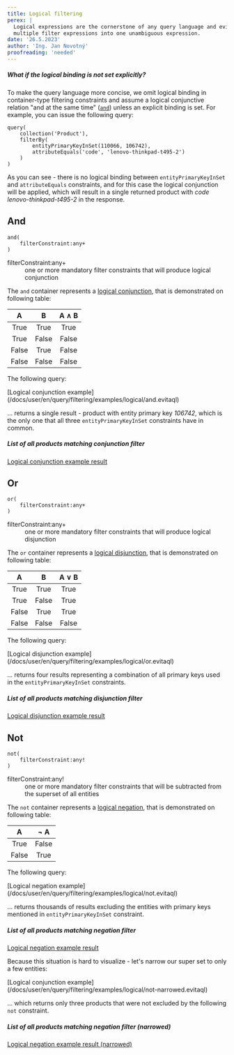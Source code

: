 ```yaml
---
title: Logical filtering
perex: |
  Logical expressions are the cornerstone of any query language and evitaDB is no different. They allow you to combine 
  multiple filter expressions into one unambiguous expression.
date: '26.5.2023'
author: 'Ing. Jan Novotný'
proofreading: 'needed'
---
```


<Note type="warning">

<NoteTitle toggles="false">

##### What if the logical binding is not set explicitly?
</NoteTitle>

To make the query language more concise, we omit logical binding in container-type filtering constraints and assume 
a logical conjunctive relation "and at the same time" ([`and`](#and)) unless an explicit binding is set.
For example, you can issue the following query:

```evitaql
query(
    collection('Product'),
    filterBy(
        entityPrimaryKeyInSet(110066, 106742),
        attributeEquals('code', 'lenovo-thinkpad-t495-2')
    )
)
```

As you can see - there is no logical binding between `entityPrimaryKeyInSet` and `attributeEquals` constraints, and for 
this case the logical conjunction will be applied, which will result in a single returned product with *code* 
*lenovo-thinkpad-t495-2* in the response.

</Note>

## And

```evitaql-syntax
and(
    filterConstraint:any+
)
```

<dl> 
    <dt>filterConstraint:any+</dt>
    <dd>
        one or more mandatory filter constraints that will produce logical conjunction
    </dd>
</dl>

The `and` container represents a [logical conjunction](https://en.wikipedia.org/wiki/Logical_conjunction), that is
demonstrated on following table:

|   A   |   B   | A ∧ B |
|:-----:|:-----:|:-----:|
|  True |  True |  True |
|  True | False | False |
| False |  True | False |
| False | False | False |

The following query:

<SourceCodeTabs requires="/evita_functional_tests/src/test/resources/META-INF/documentation/evitaql-init.java">
[Logical conjunction example](/docs/user/en/query/filtering/examples/logical/and.evitaql)
</SourceCodeTabs>

... returns a single result - product with entity primary key *106742*, which is the only one that all three 
`entityPrimaryKeyInSet` constraints have in common.

<Note type="info">

<NoteTitle toggles="true">

##### List of all products matching conjunction filter
</NoteTitle>

<MDInclude>[Logical conjunction example result](/docs/user/en/query/filtering/examples/logical/and.evitaql.md)</MDInclude>

</Note>

## Or

```evitaql-syntax
or(
    filterConstraint:any+
)
```

<dl> 
    <dt>filterConstraint:any+</dt>
    <dd>
        one or more mandatory filter constraints that will produce logical disjunction
    </dd>
</dl>

The `or` container represents a [logical disjunction](https://en.wikipedia.org/wiki/Logical_disjunction), that is
demonstrated on following table:

|   A   |   B   | A ∨ B |
|:-----:|:-----:|:-----:|
|  True |  True | True  |
|  True | False | True  |
| False |  True | True  |
| False | False | False |

The following query:

<SourceCodeTabs requires="/evita_functional_tests/src/test/resources/META-INF/documentation/evitaql-init.java">
[Logical disjunction example](/docs/user/en/query/filtering/examples/logical/or.evitaql)
</SourceCodeTabs>

... returns four results representing a combination of all primary keys used in the `entityPrimaryKeyInSet` constraints.

<Note type="info">

<NoteTitle toggles="true">

##### List of all products matching disjunction filter
</NoteTitle>

<MDInclude>[Logical disjunction example result](/docs/user/en/query/filtering/examples/logical/or.evitaql.md)</MDInclude>

</Note>

## Not

```evitaql-syntax
not(
    filterConstraint:any!
)
```

<dl> 
    <dt>filterConstraint:any!</dt>
    <dd>
        one or more mandatory filter constraints that will be subtracted from the superset of all entities
    </dd>
</dl>

The `not` container represents a [logical negation](https://en.wikipedia.org/wiki/Negation), that is
demonstrated on following table:

|   A   |  ¬ A  |
|:-----:|:-----:|
|  True | False |
| False | True  |

The following query:

<SourceCodeTabs requires="/evita_functional_tests/src/test/resources/META-INF/documentation/evitaql-init.java">
[Logical negation example](/docs/user/en/query/filtering/examples/logical/not.evitaql)
</SourceCodeTabs>

... returns thousands of results excluding the entities with primary keys mentioned in `entityPrimaryKeyInSet` constraint.

<Note type="info">

<NoteTitle toggles="true">

##### List of all products matching negation filter
</NoteTitle>

<MDInclude>[Logical negation example result](/docs/user/en/query/filtering/examples/logical/not.evitaql.md)</MDInclude>

</Note>

Because this situation is hard to visualize - let's narrow our super set to only a few entities:

<SourceCodeTabs requires="/evita_functional_tests/src/test/resources/META-INF/documentation/evitaql-init.java">
[Logical conjunction example](/docs/user/en/query/filtering/examples/logical/not-narrowed.evitaql)
</SourceCodeTabs>

... which returns only three products that were not excluded by the following `not` constraint.

<Note type="info">

<NoteTitle toggles="true">

##### List of all products matching negation filter (narrowed)
</NoteTitle>

<MDInclude>[Logical negation example result (narrowed)](/docs/user/en/query/filtering/examples/logical/not-narrowed.evitaql.md)</MDInclude>

</Note>